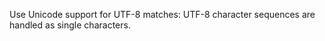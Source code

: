 ---
---
Use Unicode support for UTF-8 matches: UTF-8 character sequences are handled as single characters.
